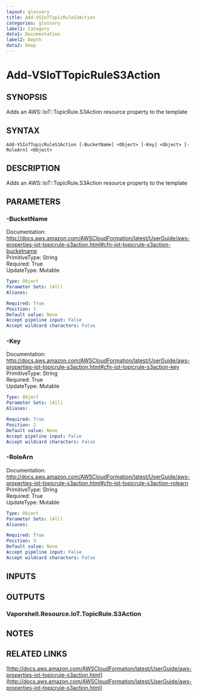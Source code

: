 ```yaml
---
layout: glossary
title: Add-VSIoTTopicRuleS3Action
categories: glossary
label1: Category
data1: Documentation
label2: Depth
data2: Deep
---
```


# Add-VSIoTTopicRuleS3Action

## SYNOPSIS
Adds an AWS::IoT::TopicRule.S3Action resource property to the template

## SYNTAX

```
Add-VSIoTTopicRuleS3Action [-BucketName] <Object> [-Key] <Object> [-RoleArn] <Object>
```

## DESCRIPTION
Adds an AWS::IoT::TopicRule.S3Action resource property to the template

## PARAMETERS

### -BucketName
Documentation: http://docs.aws.amazon.com/AWSCloudFormation/latest/UserGuide/aws-properties-iot-topicrule-s3action.html#cfn-iot-topicrule-s3action-bucketname    
PrimitiveType: String    
Required: True    
UpdateType: Mutable

```yaml
Type: Object
Parameter Sets: (All)
Aliases: 

Required: True
Position: 1
Default value: None
Accept pipeline input: False
Accept wildcard characters: False
```

### -Key
Documentation: http://docs.aws.amazon.com/AWSCloudFormation/latest/UserGuide/aws-properties-iot-topicrule-s3action.html#cfn-iot-topicrule-s3action-key    
PrimitiveType: String    
Required: True    
UpdateType: Mutable

```yaml
Type: Object
Parameter Sets: (All)
Aliases: 

Required: True
Position: 2
Default value: None
Accept pipeline input: False
Accept wildcard characters: False
```

### -RoleArn
Documentation: http://docs.aws.amazon.com/AWSCloudFormation/latest/UserGuide/aws-properties-iot-topicrule-s3action.html#cfn-iot-topicrule-s3action-rolearn    
PrimitiveType: String    
Required: True    
UpdateType: Mutable

```yaml
Type: Object
Parameter Sets: (All)
Aliases: 

Required: True
Position: 3
Default value: None
Accept pipeline input: False
Accept wildcard characters: False
```

## INPUTS

## OUTPUTS

### Vaporshell.Resource.IoT.TopicRule.S3Action

## NOTES

## RELATED LINKS

[http://docs.aws.amazon.com/AWSCloudFormation/latest/UserGuide/aws-properties-iot-topicrule-s3action.html](http://docs.aws.amazon.com/AWSCloudFormation/latest/UserGuide/aws-properties-iot-topicrule-s3action.html)

